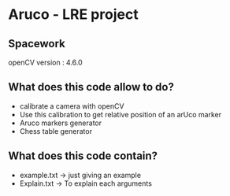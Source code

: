 # Aruco - LRE project

## Spacework

openCV version : 4.6.0

## What does this code allow to do? 

- calibrate a camera with openCV 
- Use this calibration to get relative position of an arUco marker
- Aruco markers generator
- Chess table generator
    
## What does this code contain?
- example.txt -> just giving an example
- Explain.txt -> To explain each arguments
